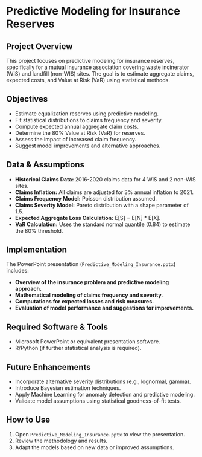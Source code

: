 # Predictive Modeling for Insurance Reserves

## Project Overview
This project focuses on predictive modeling for insurance reserves, specifically for a mutual insurance association covering waste incinerator (WIS) and landfill (non-WIS) sites. The goal is to estimate aggregate claims, expected costs, and Value at Risk (VaR) using statistical methods.

## Objectives
- Estimate equalization reserves using predictive modeling.
- Fit statistical distributions to claims frequency and severity.
- Compute expected annual aggregate claim costs.
- Determine the 80% Value at Risk (VaR) for reserves.
- Assess the impact of increased claim frequency.
- Suggest model improvements and alternative approaches.

## Data & Assumptions
- **Historical Claims Data:** 2016-2020 claims data for 4 WIS and 2 non-WIS sites.
- **Claims Inflation:** All claims are adjusted for 3% annual inflation to 2021.
- **Claims Frequency Model:** Poisson distribution assumed.
- **Claims Severity Model:** Pareto distribution with a shape parameter of 1.5.
- **Expected Aggregate Loss Calculation:** E[S] = E[N] * E[X].
- **VaR Calculation:** Uses the standard normal quantile (0.84) to estimate the 80% threshold.

## Implementation
The PowerPoint presentation (`Predictive_Modeling_Insurance.pptx`) includes:
- **Overview of the insurance problem and predictive modeling approach.**
- **Mathematical modeling of claims frequency and severity.**
- **Computations for expected losses and risk measures.**
- **Evaluation of model performance and suggestions for improvements.**

## Required Software & Tools
- Microsoft PowerPoint or equivalent presentation software.
- R/Python (if further statistical analysis is required).

## Future Enhancements
- Incorporate alternative severity distributions (e.g., lognormal, gamma).
- Introduce Bayesian estimation techniques.
- Apply Machine Learning for anomaly detection and predictive modeling.
- Validate model assumptions using statistical goodness-of-fit tests.

## How to Use
1. Open `Predictive_Modeling_Insurance.pptx` to view the presentation.
2. Review the methodology and results.
3. Adapt the models based on new data or improved assumptions.
